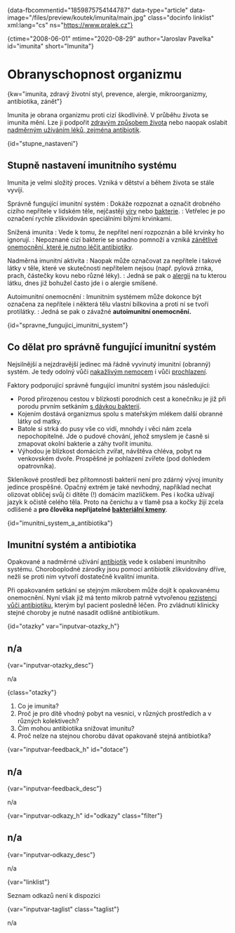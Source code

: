 
{data-fbcommentid="1859875754144787" data-type="article" data-image="/files/preview/koutek/imunita/main.jpg" class="docinfo linklist" xml:lang="cs" ns="https://www.pralek.cz"}

{ctime="2008-06-01" mtime="2020-08-29" author="Jaroslav Pavelka" id="imunita" short="Imunita"}

# Obranyschopnost organizmu 

{kw="imunita, zdravý životní styl, prevence, alergie, mikroorganizmy, antibiotika, zánět"}

Imunita je obrana organizmu proti cizí škodlivině. V průběhu života se imunita mění. Lze ji podpořit [zdravým způsobem života][1] nebo naopak oslabit [nadměrným užíváním léků, zejména antibiotik][2]. 

{id="stupne_nastaveni"}

## Stupně nastavení imunitního systému 

Imunita je velmi složitý proces. Vzniká v dětství a během života se stále vyvíjí. 

Správně fungující imunitní systém 
:   Dokáže rozpoznat a označit drobného cizího nepřítele v lidském těle, nejčastěji [viry][3] nebo [bakterie][4]. 
:   Vetřelec je po označení rychle zlikvidován speciálními bílými krvinkami. 

Snížená imunita 
:   Vede k tomu, že nepřítel není rozpoznán a bílé krvinky ho ignorují. 
:   Nepoznané cizí bakterie se snadno pomnoží a vzniká [zánětlivé onemocnění, které je nutno léčit antibiotiky][5]. 

Nadměrná imunitní aktivita 
:   Naopak může označovat za nepřítele i takové látky v těle, které ve skutečnosti nepřítelem nejsou (např. pylová zrnka, prach, částečky kovu nebo různé léky). 
:   Jedná se pak o [alergii][6] na tu kterou látku, dnes již bohužel často jde i o alergie smíšené. 

Autoimunitní onemocnění 
:   Imunitním systémem může dokonce být označena za nepřítele i některá tělu vlastní bílkovina a proti ní se tvoří protilátky. 
:   Jedná se pak o závažné **autoimunitní onemocnění.** 

{id="spravne\_fungujici\_imunitni_system"}

## Co dělat pro správně fungující imunitní systém 

Nejsilnější a nejzdravější jedinec má řádně vyvinutý imunitní (obranný) systém. Je tedy odolný vůči [nakažlivým nemocem][4] i vůči [prochlazení][7]. 

Faktory podporující správně fungující imunitní systém jsou následující: 

  * Porod přirozenou cestou v blízkosti porodních cest a konečníku je již při porodu prvním setkáním [s dávkou bakterií][4]. 
  * Kojením dostává organizmus spolu s mateřským mlékem další obranné látky od matky. 
  * Batole si strká do pusy vše co vidí, mnohdy i věci nám zcela nepochopitelné. Jde o pudové chování, jehož smyslem je časně si zmapovat okolní bakterie a záhy tvořit imunitu. 
  * Výhodou je blízkost domácích zvířat, návštěva chléva, pobyt na venkovském dvoře. Prospěšné je pohlazení zvířete (pod dohledem opatrovníka). 

Skleníkové prostředí bez přítomnosti bakterií není pro zdárný vývoj imunity jedince prospěšné. Opačný extrém je také nevhodný, například nechat olizovat obličej svůj či dítěte (!) domácím mazlíčkem. Pes i kočka užívají jazyk k očistě celého těla. Proto na čenichu a v tlamě psa a kočky žijí zcela odlišené a **pro člověka nepřijatelné [bakteriální kmeny][4]**. 

{id="imunitni\_system\_a_antibiotika"}

## Imunitní systém a antibiotika 

Opakované a nadměrné užívání [antibiotik][2] vede k oslabení imunitního systému. Choroboplodné zárodky jsou pomocí antibiotik zlikvidovány dříve, nežli se proti nim vytvoří dostatečně kvalitní imunita. 

Při opakovaném setkání se stejným mikrobem může dojít k opakovanému onemocnění. Nyní však již má tento mikrob patrně vytvořenou [rezistenci vůči antibiotiku][2], kterým byl pacient posledně léčen. Pro zvládnutí klinicky stejné choroby je nutné nasadit odlišné antibiotikum. 

{id="otazky" var="inputvar-otazky_h"}

## n/a 

{var="inputvar-otazky_desc"}

n/a 

{class="otazky"}

  1. Co je imunita? 
  2. Proč je pro dítě vhodný pobyt na vesnici, v různých prostředích a v různých kolektivech? 
  3. Čím mohou antibiotika snižovat imunitu? 
  4. Proč nelze na stejnou chorobu dávat opakovaně stejná antibiotika? 

{var="inputvar-feedback_h" id="dotace"}

## n/a 

{var="inputvar-feedback_desc"}

n/a 

{var="inputvar-odkazy_h" id="odkazy" class="filter"}

## n/a 

{var="inputvar-odkazy_desc"}

n/a 

{var="linklist"}

Seznam odkazů není k dispozici 

{var="inputvar-taglist" class="taglist"}

n/a

 [1]: zdrave_traveni
 [2]: antibiotika
 [3]: chripka
 [4]: bakterie
 [5]: stadia_zanetu
 [6]: alergie
 [7]: teplota

